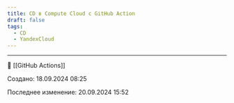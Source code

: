 ```yaml
---
title: CD в Compute Cloud с GitHub Action
draft: false
tags:
  - CD
  - YandexCloud
---
```


----
📂 [[GitHub Actions]]

Cоздано: 18.09.2024 08:25

Последнее изменение: 20.09.2024 15:52